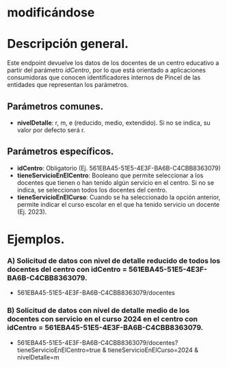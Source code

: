 # modificándose


# Descripción general.

Este endpoint devuelve los datos de los docentes de un centro educativo a partir del parámetro _idCentro_, por lo que está orientado a aplicaciones consumidoras que conocen identificadores internos de Pincel de las entidades que representan los parámetros.

## Parámetros comunes.
* **nivelDetalle**: r, m, e (reducido, medio, extendido). Si no se indica, su valor por defecto será r.

## Parámetros específicos.

* **idCentro**: Obligatorio (Ej. 561EBA45-51E5-4E3F-BA6B-C4CBB8363079)
* **tieneServicioEnElCentro**: Booleano que permite seleccionar a los docentes que tienen o han tenido algún servicio en el centro. Si no se indica, se seleccionan todos los docentes del centro.
* **tieneServicioEnElCurso**: Cuando se ha seleccionado la opción anterior, permite indicar el curso escolar en el que ha tenido servicio un docente (Ej. 2023).

# Ejemplos.
### A) Solicitud de datos con nivel de detalle reducido de todos los docentes del centro con idCentro = 561EBA45-51E5-4E3F-BA6B-C4CBB8363079.
* 561EBA45-51E5-4E3F-BA6B-C4CBB8363079/docentes

### B) Solicitud de datos con nivel de detalle medio de los docentes con servicio en el curso 2024 en el centro con idCentro = 561EBA45-51E5-4E3F-BA6B-C4CBB8363079.
* 561EBA45-51E5-4E3F-BA6B-C4CBB8363079/docentes?tieneServicioEnElCentro=true & tieneServicioEnElCurso=2024 & nivelDetalle=m


